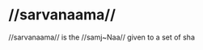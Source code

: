 # //sarvanaama//

//sarvanaama// is the //samj~Naa// given to a set of sha
<!--stackedit_data:
eyJoaXN0b3J5IjpbMTg3MzI0Njg1MSwtMTY3OTcyNDg0MF19
-->
